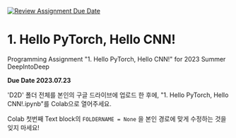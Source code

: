 [![Review Assignment Due Date](https://classroom.github.com/assets/deadline-readme-button-24ddc0f5d75046c5622901739e7c5dd533143b0c8e959d652212380cedb1ea36.svg)](https://classroom.github.com/a/PFJ2jOUW)
# 1. Hello PyTorch, Hello CNN!
Programming Assignment "1. Hello PyTorch, Hello CNN!" for 2023 Summer DeepIntoDeep

**Due Date 2023.07.23**

'D2D' 폴더 전체를 본인의 구글 드라이브에 업로드 한 후에, "1. Hello PyTorch, Hello CNN!.ipynb"를 Colab으로 열어주세요.

Colab 첫번째 Text block의
```FOLDERNAME = None```
을 본인 경로에 맞게 수정하는 것을 잊지 마세요!
